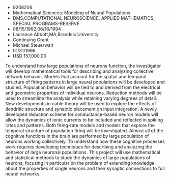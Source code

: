 
* 9208206
* Mathematical Sciences: Modeling of Neural Populations
* DMS,COMPUTATIONAL NEUROSCIENCE, APPLIED MATHEMATICS, SPECIAL PROGRAMS-RESERVE
* 08/15/1992,06/16/1994
* Laurence Abbott,MA,Brandeis University
* Continuing Grant
* Michael Steuerwalt
* 01/31/1996
* USD 157,000.00

To understand how large populations of neurons function, the investigator will
develop mathematical tools for describing and analyzing collective network
behavior. Models that account for the spatial and temporal structure of firing
patterns in large neural populations will be developed and studied. Population
behavior will be tied to and derived from the electrical and geometric
properties of individual neurons. Reduction methods will be used to streamline
the analysis while retaining varying degrees of detail. New developments in
cable theory will be used to explore the effects of dendritic structure and
synaptic placement on input integration. A newly developed reduction scheme for
conductance-based neuron models will allow the dynamics of ionic currents to be
included and reflected in spiking rates and patterns. Both firing-rate models
and models that explore the temporal structure of population firing will be
investigated. Almost all of the cognitive functions in the brain are performed
by large population of neurons working collectively. To understand how these
cognitive processes work requires developing techniques for describing and
analyzing the behavior of large neuronal populations. This project will use
mathematical and statistical methods to study the dynamics of large populations
of neurons, focusing in particular on the problem of extending knowledge about
the properties of single neurons and their synaptic connections to full neural
networks.
